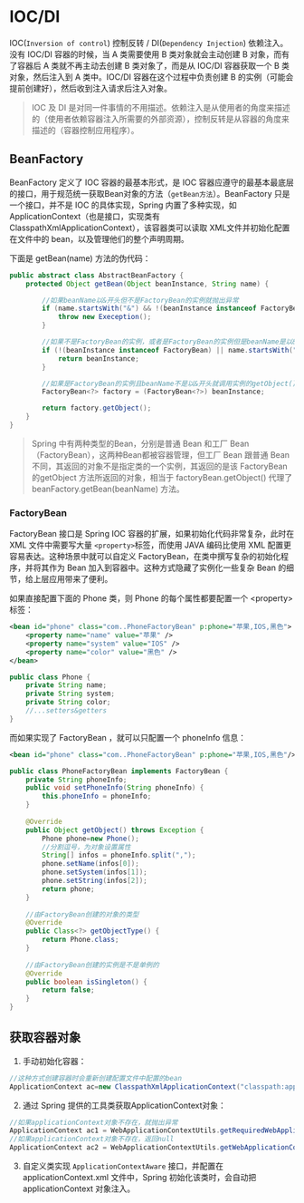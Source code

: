 # IOC/DI

 IOC(`Inversion of control`) 控制反转 / DI(`Dependency Injection`) 依赖注入。没有 IOC/DI 容器的时候，当 A 类需要使用 B 类对象就会主动创建 B 对象，而有了容器后 A 类就不再主动去创建 B 类对象了，而是从 IOC/DI 容器获取一个 B 类对象，然后注入到 A 类中。IOC/DI 容器在这个过程中负责创建 B 的实例（可能会提前创建好），然后收到注入请求后注入对象。

> IOC 及 DI 是对同一件事情的不用描述。依赖注入是从使用者的角度来描述的（使用者依赖容器注入所需要的外部资源），控制反转是从容器的角度来描述的（容器控制应用程序）。

## BeanFactory

BeanFactory 定义了 IOC 容器的最基本形式，是 IOC 容器应遵守的最基本最底层的接口，用于规范统一获取Bean对象的方法（`getBean方法`）。BeanFactory 只是一个接口，并不是 IOC 的具体实现，Spring 内置了多种实现，如 ApplicationContext（也是接口，实现类有 ClasspathXmlApplicationContext），该容器类可以读取 XML文件并初始化配置在文件中的 bean，以及管理他们的整个声明周期。

下面是 getBean(name) 方法的伪代码：

```java
public abstract class AbstractBeanFactory {
    protected Object getBean(Object beanInstance, String name) {

        //如果beanName以&开头但不是FactoryBean的实例就抛出异常
        if (name.startsWith("&") && !(beanInstance instanceof FactoryBean)) {
            throw new Exeception();
        }

        //如果不是FactoryBean的实例，或者是FactoryBean的实例但是beanName是以&开头就直接返回实例
        if (!(beanInstance instanceof FactoryBean) || name.startsWith("&")) {
            return beanInstance;
        }

        //如果是FactoryBean的实例且beanName不是以&开头就调用实例的getObject()获得对象返回
        FactoryBean<?> factory = (FactoryBean<?>) beanInstance;

        return factory.getObject();
    }
}
```

> Spring 中有两种类型的Bean，分别是普通 Bean 和工厂 Bean（FactoryBean），这两种Bean都被容器管理，但工厂 Bean 跟普通 Bean 不同，其返回的对象不是指定类的一个实例，其返回的是该 FactoryBean 的getObject 方法所返回的对象，相当于 factoryBean.getObject() 代理了 beanFactory.getBean(beanName) 方法。

### FactoryBean

FactoryBean 接口是 Spring IOC 容器的扩展，如果初始化代码非常复杂，此时在 XML 文件中需要写大量 `<property>`标签，而使用 JAVA 编码比使用 XML 配置更容易表达。这种场景中就可以自定义 FactoryBean，在类中撰写复杂的初始化程序，并将其作为 Bean 加入到容器中。这种方式隐藏了实例化一些复杂 Bean 的细节，给上层应用带来了便利。

如果直接配置下面的 Phone 类，则 Phone 的每个属性都要配置一个 \<property\> 标签：

```xml
<bean id="phone" class="com..PhoneFactoryBean" p:phone="苹果,IOS,黑色">	
	<property name="name" value="苹果" />
	<property name="system" value="IOS" />
	<property name="color" value="黑色" />
</bean>  
```

```java
public class Phone {
    private String name;
    private String system;
    private String color;
	//...setters&getters
}
```

而如果实现了 FactoryBean ，就可以只配置一个 phoneInfo 信息：

```xml
<bean id="phone" class="com..PhoneFactoryBean" p:phone="苹果,IOS,黑色"/>
```

```java
public class PhoneFactoryBean implements FactoryBean {
    private String phoneInfo;
    public void setPhoneInfo(String phoneInfo) {
        this.phoneInfo = phoneInfo;
    }
  
    @Override
    public Object getObject() throws Exception {
        Phone phone=new Phone();
      	//分割逗号，为对象设置属性
        String[] infos = phoneInfo.split(",");
        phone.setName(infos[0]);
        phone.setSystem(infos[1]);
        phone.setString(infos[2]);
        return phone;
    }
  
  	//由FactoryBean创建的对象的类型
    @Override
    public Class<?> getObjectType() {
        return Phone.class;
    }
  
  	//由FactoryBean创建的实例是不是单例的
    @Override
    public boolean isSingleton() {
        return false;
    }
}
```

## 获取容器对象

1. 手动初始化容器：

  ```java
  //这种方式创建容器时会重新创建配置文件中配置的bean
  ApplicationContext ac=new ClasspathXmlApplicationContext("classpath:applicationContext.xml");
  ```

2. 通过 Spring 提供的工具类获取ApplicationContext对象：

  ```java
  //如果applicationContext对象不存在，就抛出异常
  ApplicationContext ac1 = WebApplicationContextUtils.getRequiredWebApplicationContext(ServletContext sc);
  //如果applicationContext对象不存在，返回null
  ApplicationContext ac2 = WebApplicationContextUtils.getWebApplicationContext(ServletContext sc);
  ```

3. 自定义类实现  `ApplicationContextAware` 接口，并配置在 applicationContext.xml 文件中，Spring 初始化该类时，会自动把 applicationContext 对象注入。